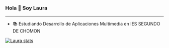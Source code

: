  ###  Hola 👋  Soy Laura
---

- 📚   Estudiando Desarrollo de Aplicaciones Multimedia en IES SEGUNDO DE CHOMON


[![Laura stats](https://github-readme-stats.vercel.app/api?username=LauraGarciaTrullenque)](https://github.com/LauraGarciaTrullenque/github-readme-stats)


